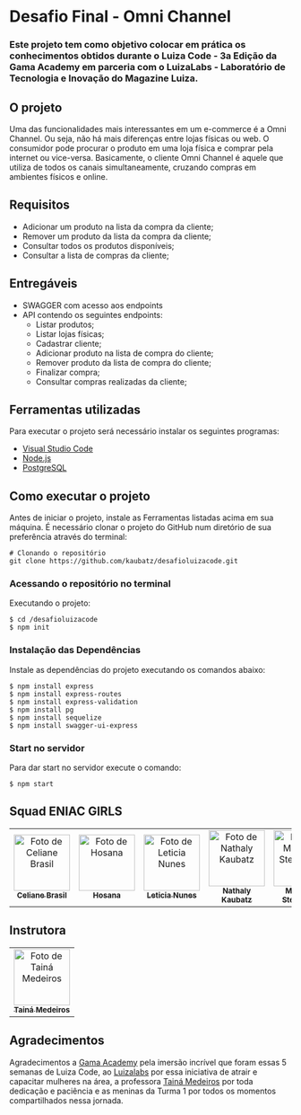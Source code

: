# Desafio Final - Omni Channel 
### Este projeto tem como objetivo colocar em prática os conhecimentos obtidos durante o Luiza Code - 3a Edição da Gama Academy em parceria com o LuizaLabs - Laboratório de Tecnologia e Inovação do Magazine Luiza.

## O projeto
Uma das funcionalidades mais interessantes em um e-commerce é a Omni Channel. Ou seja, não há mais diferenças entre lojas físicas ou web. O consumidor pode procurar o produto em uma loja física e comprar pela internet ou vice-versa. Basicamente, o cliente Omni Channel é aquele que utiliza de todos os canais simultaneamente, cruzando compras em ambientes físicos e online.

## Requisitos
- Adicionar um produto na lista da compra da cliente;
- Remover um produto da lista da compra da cliente;
- Consultar todos os produtos disponíveis;
- Consultar a lista de compras da cliente;

## Entregáveis
- SWAGGER com acesso aos endpoints
- API contendo os seguintes endpoints:
  - Listar produtos;
  - Listar lojas físicas;
  - Cadastrar cliente;
  - Adicionar produto na lista de compra do cliente;
  - Remover produto da lista de compra do cliente;
  - Finalizar compra;
  - Consultar compras realizadas da cliente;


## Ferramentas utilizadas
Para executar o projeto será necessário instalar os seguintes programas:

* [Visual Studio Code](https://code.visualstudio.com/)
* [Node.js](https://nodejs.org/en/)
* [PostgreSQL](https://www.postgresql.org/download/)

## Como executar o projeto
Antes de iniciar o projeto, instale as Ferramentas listadas acima em sua máquina. É necessário clonar o projeto do GitHub num diretório de sua preferência através do terminal:

```shell
# Clonando o repositório
git clone https://github.com/kaubatz/desafioluizacode.git
```

### Acessando o repositório no terminal
Executando o projeto:
```shell
$ cd /desafioluizacode
$ npm init
```

### Instalação das Dependências
Instale as dependências do projeto executando os comandos abaixo:

```shell
$ npm install express
$ npm install express-routes
$ npm install express-validation
$ npm install pg
$ npm install sequelize
$ npm install swagger-ui-express
```

### Start no servidor

Para dar start no servidor execute o comando:

```shell
$ npm start
```

## Squad ENIAC GIRLS

<table>
  <tr>
    <td align="center">
      <a href="https://github.com/celianebr">
        <img src="https://github.com/celianebr.png" width="100px;" alt="Foto de Celiane Brasil"/><br>
        <sub>
          <b>Celiane Brasil</b>
        </sub>
      </a>
    </td>
    <td align="center">
      <a href="https://github.com/hosanasf">
        <img src="https://github.com/hosanasf.png" width="100px;" alt="Foto de Hosana"/><br>
        <sub>
          <b>Hosana</b>
        </sub>
      </a>
    </td>
    <td align="center">
      <a href="https://github.com/Leticianunes2">
        <img src="https://github.com/Leticianunes2.png" width="100px;" alt="Foto de Leticia Nunes"/><br>
        <sub>
          <b>Leticia Nunes</b>
        </sub>
      </a>
    </td>
    <td align="center">
      <a href="https://github.com/kaubatz">
        <img src="https://github.com/kaubatz.png" width="100px;" alt="Foto de Nathaly Kaubatz"/><br>
        <sub>
          <b>Nathaly Kaubatz</b>
        </sub>
      </a>
    <td align="center">
      <a href="https://github.com/mellyssaStephanny">
        <img src="https://github.com/mellyssaStephanny.png" width="100px;" alt="Foto de Mellyssa Stephanny"/><br>
        <sub>
          <b>Mellyssa Stephanny</b>
        </sub>
      </a>
    </td>
  </tr>
</table>

## Instrutora
<table>
  <tr>
    <td align="center">
      <a href="https://github.com/tainajmedeiros">
        <img src="https://github.com/tainajmedeiros.png" width="100px;" alt="Foto de Tainá Medeiros"/><br>
        <sub>
          <b>Tainá Medeiros</b>
        </sub>
      </a>
    </td>
  </tr>
</table>

## Agradecimentos

Agradecimentos a [Gama Academy](https://www.gama.academy/) pela imersão incrível que foram essas 5 semanas de Luiza Code, ao [Luizalabs](https://medium.com/luizalabs) por essa iniciativa de atrair e capacitar mulheres na área, a professora [Tainá Medeiros](https://github.com/tainajmedeiros) por toda dedicação e paciência e as meninas da Turma 1 por todos os momentos compartilhados nessa jornada.  

